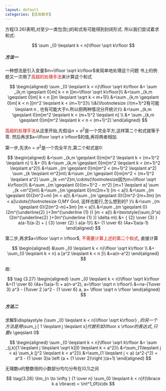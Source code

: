 ```yaml
---
layout: default
categories: [具体数学]
---
```


方程(3.26)表明,对至少一类包含$\lfloor \rfloor$的和式有可能得到封闭形式.
所以我们尝试着求和式:

$$
\sum _{0 \leqslant k < n}\lfloor \sqrt k\rfloor
$$
##### 方法一
一种想法是引入变量$m=\lfloor \sqrt k\rfloor$来简单地处理这个问题
书上的例题又一次用了<font color=scarlet>高超的处理手法</font>来计算这个和式

$$
\begin{aligned}
\sum _{0 \leqslant k < n}\lfloor \sqrt k\rfloor &= \sum _{k,m \geqslant 0}m[ k < n ][m=\lfloor \sqrt k\rfloor]\\
&=\sum _{k,m \geqslant 0}m[ k < n ][m \leqslant \sqrt k < m+1]\\
&=\sum _{k,m \geqslant 0}m[ k < n ][m^2 \leqslant k < (m+1)^2]\\
\\&{\footnotesize //(m+1)^2有可能\leqslant n , 也有可能大于n.所以把两种情况分开统计}\\
&=\sum _{k,m \geqslant 0}m[m^2 \leqslant k < (m+1)^2 \leqslant n] \\
&+ \sum _{k,m \geqslant 0}m[m^2 \leqslant k < n < (m+1)^2]
\end{aligned}
$$

<font color=scarlet>高超的处理手法</font>从这里开始,先假设$n=a^2$是一个完全平方,这样第二个和式就等于零. 然后再求$a=\lfloor \sqrt x \rfloor$的值,再将两者相加.

第一步,先求$n=a^2$是一个完全平方,第二个和式是0:

$$
\begin{aligned}
&=\sum _{k,m \geqslant 0}m[m^2 \leqslant k < (m+1)^2 \leqslant n] \\
&+ 0\\
&=\sum _{k,m \geqslant 0}m[m^2 \leqslant k < (m+1)^2 \leqslant a^2]\\
&=\sum _{m \geqslant 0}m[m^2 < (m+1)^2 \leqslant a^2] \sum _{k \leqslant m^2}m\\
&=\sum _{m \geqslant 0}m[m^2 < (m+1)^2 \leqslant a^2] \sum _{k =m^2}m,\cdots{\footnotesize因为m=\lfloor \sqrt k\rfloor}\\
&=\sum _{m \geqslant 0}((m+1)^2 - m^2) [m+1 \leqslant a] \sum _{k =m^2}m\\
&=\sum _{m \geqslant 0}m(2m+1) [m < a]\\
&=\sum _{m \geqslant 0}(2m^2+m) [m < a]\\
&=\sum _{m \geqslant 0}(2m^2-2m+3m) [m < a]\cdots{\footnotesize  O,MY God, 这样也能行,怎么想到的? }\\
&=\sum _{m \geqslant 0}(2(m^2-m)+3m) [m < a]\\
&=\sum _{m \geqslant 0}(2m^{\underline{2} }+3m^{\underline {1} }) [m < a]\\
&=\textstyle{\sum_0^a}(2m^{\underline{2} }+3m^{\underline {1} }) \delta m\\
&= { {2} \over {3} } a(a-1)(a-2) + { {3} \over {2} } a(a-1)\\
&= {1 \over 6} (4a+1)a(a-1)
\end{aligned}
$$

第二步,再求$a=\lfloor \sqrt n \rfloor$, <font color=scarlet>不需要计算上述的第二个和式</font>, 直接计算

$$
\begin{aligned}
&\sum _{0 \leqslant k < n}\lfloor \sqrt k\rfloor \\
&= \sum_{0 \leqslant k < n} a [a^2 \leqslant k < n ]\\
&=a(n-a^2)
\end{aligned}
$$

故:

$$
\tag {3.27}
\begin{aligned}
\sum _{0 \leqslant k < n}\lfloor \sqrt k\rfloor
&={1 \over 6} (4a+1)a(a-1) + a(n-a^2), a=\lfloor \sqrt n \rfloor\\
&=na-{1\over 3} a^3 - {1\over 2 }a^2 - {1 \over 6} a, a= \lfloor \sqrt n \rfloor
\end{aligned}
$$
##### 方法二
 求解$\displaystyle {\sum _{0 \leqslant k < n}\lfloor \sqrt k\rfloor} $, 的另一个方法是用$\sum_j [ 1 \leqslant j \leqslant x]$代替形如$\lfloor x \rfloor$的表达式, 只要$x \geqslant 0$

$$
\begin{aligned}
 \sum _{0 \leqslant k < n}\lfloor \sqrt k\rfloor &= \sum _{j,k}[1 \leqslant j \leqslant \sqrt k][0 \leqslant k < a^2]\\
 &=\sum_{1\leqslant j < a} \sum_k [j^2 \leqslant k < a^2]\\
 &=\sum_{1 \leqslant j < a} (a^2-j^2) = a^3 - {1 \over 3}a \left (a + {1 \over 2}\right )(a+1)
\end{aligned}
 $$

无理数$α$的整数倍的小数部分均匀分布在(0,1)之间

$$
\tag{3.28}
\lim_{n \to \infty } {1 \over n} \sum_{0 \leqslant k < n}f(\lbrace k a \rbrace) = \int^1_0f(x)dx
$$


